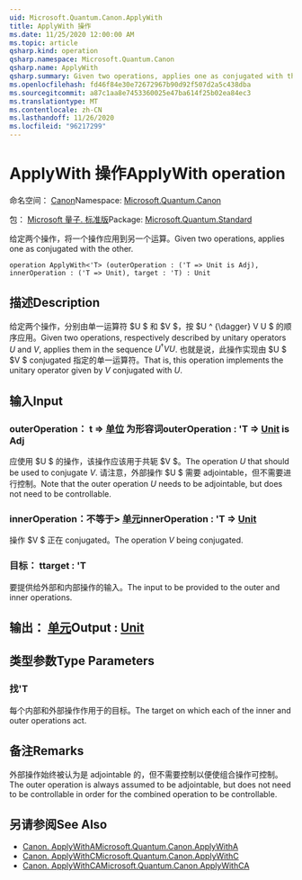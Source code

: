 ```yaml
---
uid: Microsoft.Quantum.Canon.ApplyWith
title: ApplyWith 操作
ms.date: 11/25/2020 12:00:00 AM
ms.topic: article
qsharp.kind: operation
qsharp.namespace: Microsoft.Quantum.Canon
qsharp.name: ApplyWith
qsharp.summary: Given two operations, applies one as conjugated with the other.
ms.openlocfilehash: fd46f84e30e72672967b90d92f507d2a5c438dba
ms.sourcegitcommit: a87c1aa8e7453360025e47ba614f25b02ea84ec3
ms.translationtype: MT
ms.contentlocale: zh-CN
ms.lasthandoff: 11/26/2020
ms.locfileid: "96217299"
---
```

# <a name="applywith-operation"></a><span data-ttu-id="cdd5e-102">ApplyWith 操作</span><span class="sxs-lookup"><span data-stu-id="cdd5e-102">ApplyWith operation</span></span>

<span data-ttu-id="cdd5e-103">命名空间： [Canon](xref:Microsoft.Quantum.Canon)</span><span class="sxs-lookup"><span data-stu-id="cdd5e-103">Namespace: [Microsoft.Quantum.Canon](xref:Microsoft.Quantum.Canon)</span></span>

<span data-ttu-id="cdd5e-104">包： [Microsoft 量子. 标准版](https://nuget.org/packages/Microsoft.Quantum.Standard)</span><span class="sxs-lookup"><span data-stu-id="cdd5e-104">Package: [Microsoft.Quantum.Standard](https://nuget.org/packages/Microsoft.Quantum.Standard)</span></span>


<span data-ttu-id="cdd5e-105">给定两个操作，将一个操作应用到另一个运算。</span><span class="sxs-lookup"><span data-stu-id="cdd5e-105">Given two operations, applies one as conjugated with the other.</span></span>

```qsharp
operation ApplyWith<'T> (outerOperation : ('T => Unit is Adj), innerOperation : ('T => Unit), target : 'T) : Unit
```


## <a name="description"></a><span data-ttu-id="cdd5e-106">描述</span><span class="sxs-lookup"><span data-stu-id="cdd5e-106">Description</span></span>

<span data-ttu-id="cdd5e-107">给定两个操作，分别由单一运算符 $U $ 和 $V $，按 $U ^ {\dagger} V U $ 的顺序应用。</span><span class="sxs-lookup"><span data-stu-id="cdd5e-107">Given two operations, respectively described by unitary operators $U$ and $V$, applies them in the sequence $U^{\dagger} V U$.</span></span> <span data-ttu-id="cdd5e-108">也就是说，此操作实现由 $U $ $V $ conjugated 指定的单一运算符。</span><span class="sxs-lookup"><span data-stu-id="cdd5e-108">That is, this operation implements the unitary operator given by $V$ conjugated with $U$.</span></span>

## <a name="input"></a><span data-ttu-id="cdd5e-109">输入</span><span class="sxs-lookup"><span data-stu-id="cdd5e-109">Input</span></span>

### <a name="outeroperation--t--unit--is-adj"></a><span data-ttu-id="cdd5e-110">outerOperation： t => [单位](xref:microsoft.quantum.lang-ref.unit)  为形容词</span><span class="sxs-lookup"><span data-stu-id="cdd5e-110">outerOperation : 'T => [Unit](xref:microsoft.quantum.lang-ref.unit)  is Adj</span></span>

<span data-ttu-id="cdd5e-111">应使用 $U $ 的操作，该操作应该用于共轭 $V $。</span><span class="sxs-lookup"><span data-stu-id="cdd5e-111">The operation $U$ that should be used to conjugate $V$.</span></span> <span data-ttu-id="cdd5e-112">请注意，外部操作 $U $ 需要 adjointable，但不需要进行控制。</span><span class="sxs-lookup"><span data-stu-id="cdd5e-112">Note that the outer operation $U$ needs to be adjointable, but does not need to be controllable.</span></span>


### <a name="inneroperation--t--unit"></a><span data-ttu-id="cdd5e-113">innerOperation：不等于> [单元](xref:microsoft.quantum.lang-ref.unit)</span><span class="sxs-lookup"><span data-stu-id="cdd5e-113">innerOperation : 'T => [Unit](xref:microsoft.quantum.lang-ref.unit)</span></span> 

<span data-ttu-id="cdd5e-114">操作 $V $ 正在 conjugated。</span><span class="sxs-lookup"><span data-stu-id="cdd5e-114">The operation $V$ being conjugated.</span></span>


### <a name="target--t"></a><span data-ttu-id="cdd5e-115">目标： t</span><span class="sxs-lookup"><span data-stu-id="cdd5e-115">target : 'T</span></span>

<span data-ttu-id="cdd5e-116">要提供给外部和内部操作的输入。</span><span class="sxs-lookup"><span data-stu-id="cdd5e-116">The input to be provided to the outer and inner operations.</span></span>



## <a name="output--unit"></a><span data-ttu-id="cdd5e-117">输出： [单元](xref:microsoft.quantum.lang-ref.unit)</span><span class="sxs-lookup"><span data-stu-id="cdd5e-117">Output : [Unit](xref:microsoft.quantum.lang-ref.unit)</span></span>



## <a name="type-parameters"></a><span data-ttu-id="cdd5e-118">类型参数</span><span class="sxs-lookup"><span data-stu-id="cdd5e-118">Type Parameters</span></span>

### <a name="t"></a><span data-ttu-id="cdd5e-119">找</span><span class="sxs-lookup"><span data-stu-id="cdd5e-119">'T</span></span>

<span data-ttu-id="cdd5e-120">每个内部和外部操作作用于的目标。</span><span class="sxs-lookup"><span data-stu-id="cdd5e-120">The target on which each of the inner and outer operations act.</span></span>

## <a name="remarks"></a><span data-ttu-id="cdd5e-121">备注</span><span class="sxs-lookup"><span data-stu-id="cdd5e-121">Remarks</span></span>

<span data-ttu-id="cdd5e-122">外部操作始终被认为是 adjointable 的，但不需要控制以便使组合操作可控制。</span><span class="sxs-lookup"><span data-stu-id="cdd5e-122">The outer operation is always assumed to be adjointable, but does not need to be controllable in order for the combined operation to be controllable.</span></span>

## <a name="see-also"></a><span data-ttu-id="cdd5e-123">另请参阅</span><span class="sxs-lookup"><span data-stu-id="cdd5e-123">See Also</span></span>

- [<span data-ttu-id="cdd5e-124">Canon. ApplyWithA</span><span class="sxs-lookup"><span data-stu-id="cdd5e-124">Microsoft.Quantum.Canon.ApplyWithA</span></span>](xref:Microsoft.Quantum.Canon.ApplyWithA)
- [<span data-ttu-id="cdd5e-125">Canon. ApplyWithC</span><span class="sxs-lookup"><span data-stu-id="cdd5e-125">Microsoft.Quantum.Canon.ApplyWithC</span></span>](xref:Microsoft.Quantum.Canon.ApplyWithC)
- [<span data-ttu-id="cdd5e-126">Canon. ApplyWithCA</span><span class="sxs-lookup"><span data-stu-id="cdd5e-126">Microsoft.Quantum.Canon.ApplyWithCA</span></span>](xref:Microsoft.Quantum.Canon.ApplyWithCA)